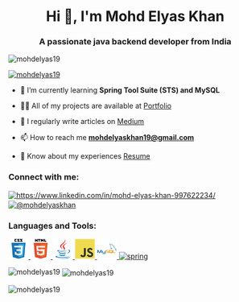 <h1 align="center">Hi 👋, I'm Mohd Elyas Khan</h1>
<h3 align="center">A passionate java backend developer from India</h3>


<p align="left"> <img src="https://komarev.com/ghpvc/?username=mohdelyas19&label=Profile%20views&color=0e75b6&style=flat" alt="mohdelyas19" /> </p>

<p align="left"> <a href="https://github.com/ryo-ma/github-profile-trophy"><img src="https://github-profile-trophy.vercel.app/?username=mohdelyas19" alt="mohdelyas19" /></a> </p>

- 🌱 I’m currently learning **Spring Tool Suite (STS) and MySQL**

- 👨‍💻 All of my projects are available at [Portfolio](https://mohdelyas19.github.io/)

- 📝 I regularly write articles on [Medium](https://medium.com/@mohdelyaskhan19)

- 📫 How to reach me **mohdelyaskhan19@gmail.com**

- 📄 Know about my experiences [Resume](https://drive.google.com/file/d/1Pudr48SAOZpfXYADTqXFhA-JG9DMGvH_/view?usp=sharing)

<h3 align="left">Connect with me:</h3>
<p align="left">
<a href="https://www.linkedin.com/in/mohd-elyas-khan-997622234/" target="blank"><img align="center" src="https://raw.githubusercontent.com/rahuldkjain/github-profile-readme-generator/master/src/images/icons/Social/linked-in-alt.svg" alt="https://www.linkedin.com/in/mohd-elyas-khan-997622234/" height="30" width="40" /></a>
<a href="https://medium.com/@mohdelyaskhan" target="blank"><img align="center" src="https://raw.githubusercontent.com/rahuldkjain/github-profile-readme-generator/master/src/images/icons/Social/medium.svg" alt="@mohdelyaskhan" height="30" width="40" /></a>
</p>

<h3 align="left">Languages and Tools:</h3>
<p align="left"> <a href="https://www.w3schools.com/css/" target="_blank" rel="noreferrer"> <img src="https://raw.githubusercontent.com/devicons/devicon/master/icons/css3/css3-original-wordmark.svg" alt="css3" width="40" height="40"/> </a> <a href="https://www.w3.org/html/" target="_blank" rel="noreferrer"> <img src="https://raw.githubusercontent.com/devicons/devicon/master/icons/html5/html5-original-wordmark.svg" alt="html5" width="40" height="40"/> </a> <a href="https://www.java.com" target="_blank" rel="noreferrer"> <img src="https://raw.githubusercontent.com/devicons/devicon/master/icons/java/java-original.svg" alt="java" width="40" height="40"/> </a> <a href="https://developer.mozilla.org/en-US/docs/Web/JavaScript" target="_blank" rel="noreferrer"> <img src="https://raw.githubusercontent.com/devicons/devicon/master/icons/javascript/javascript-original.svg" alt="javascript" width="40" height="40"/> </a> <a href="https://www.mysql.com/" target="_blank" rel="noreferrer"> <img src="https://raw.githubusercontent.com/devicons/devicon/master/icons/mysql/mysql-original-wordmark.svg" alt="mysql" width="40" height="40"/> </a> <a href="https://spring.io/" target="_blank" rel="noreferrer"> <img src="https://www.vectorlogo.zone/logos/springio/springio-icon.svg" alt="spring" width="40" height="40"/> </a> </p>

<p><img align="left" src="https://github-readme-stats.vercel.app/api/top-langs?username=mohdelyas19&show_icons=true&locale=en&layout=compact" alt="mohdelyas19" /></p>

<p>&nbsp;<img align="center" src="https://github-readme-stats.vercel.app/api?username=mohdelyas19&show_icons=true&locale=en" alt="mohdelyas19" /></p>

<p><img align="center" src="https://github-readme-streak-stats.herokuapp.com/?user=mohdelyas19&" alt="mohdelyas19" /></p>
